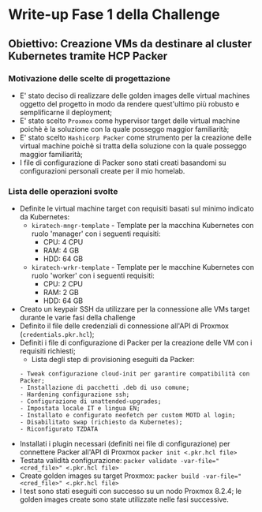 # Write-up Fase 1 della Challenge

## Obiettivo: Creazione VMs da destinare al cluster Kubernetes tramite HCP Packer

### Motivazione delle scelte di progettazione

- E' stato deciso di realizzare delle golden images delle virtual machines oggetto del progetto in modo da rendere quest'ultimo più robusto e semplificarne il deployment;
- E' stato scelto `Proxmox` come hypervisor target delle virtual machine poichè è la soluzione con la quale posseggo maggior familiarità;
- E' stato scelto `Hashicorp Packer` come strumento per la creazione delle virtual machine poichè si tratta della soluzione con la quale posseggo maggior familiarità;
- I file di configurazione di Packer sono stati creati basandomi su configurazioni personali create per il mio homelab.

### Lista delle operazioni svolte

- Definite le virtual machine target con requisiti basati sul minimo indicato da Kubernetes:
    - `kiratech-mngr-template` - Template per la macchina Kubernetes con ruolo 'manager' con i seguenti requisiti:
        - CPU: 4 CPU
        - RAM: 4 GB
        - HDD: 64 GB
    - `kiratech-wrkr-template` - Template per le macchine Kubernetes con ruolo 'worker' con i seguenti requisiti:
        - CPU: 2 CPU
        - RAM: 2 GB
        - HDD: 64 GB
- Creato un keypair SSH da utilizzare per la connessione alle VMs target durante le varie fasi della challenge
- Definito il file delle credenziali di connessione all'API di Proxmox (`credentials.pkr.hcl`);
- Definiti i file di configurazione di Packer per la creazione delle VM con i requisiti richiesti;
    - Lista degli step di provisioning eseguiti da Packer:
    ```
    - Tweak configurazione cloud-init per garantire compatibilità con Packer;
    - Installazione di pacchetti .deb di uso comune;
    - Hardening configurazione ssh;
    - Configurazione di unattended-upgrades;
    - Impostata locale IT e lingua EN;
    - Installato e configurato neofetch per custom MOTD al login;
    - Disabilitato swap (richiesto da Kubernetes);
    - Riconfigurato TZDATA
    ```
- Installati i plugin necessari (definiti nei file di configurazione) per connettere Packer all'API di Proxmox
    `packer init <.pkr.hcl file>`
- Testata validità configurazione:
    `packer validate -var-file="<cred_file>" <.pkr.hcl file>`
- Create golden images su target Proxmox:
    `packer build -var-file="<cred_file>" <.pkr.hcl file>`
- I test sono stati eseguiti con successo su un nodo Proxmox 8.2.4; le golden images create sono state utilizzate nelle fasi successive.